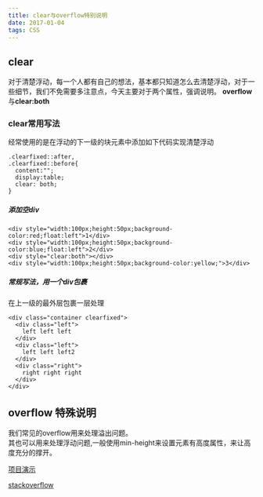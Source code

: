 ```yaml
---
title: clear与overflow特别说明
date: 2017-01-04
tags: CSS
---
```

## clear

对于清楚浮动，每一个人都有自己的想法，基本都只知道怎么去清楚浮动，对于一些细节，我们不免需要多注意点，今天主要对于两个属性，强调说明。
**overflow**与**clear:both**

### clear常用写法

经常使用的是在浮动的下一级的块元素中添加如下代码实现清楚浮动

```
.clearfixed::after,
.clearfixed::before{
  content:"";
  display:table;
  clear: both;
}
```
<!-- more -->

##### 添加空div

```
<div style="width:100px;height:50px;background-color:red;float:left">1</div>
<div style="width:100px;height:50px;background-color:blue;float:left">2</div>
<div style="clear:both"></div>
<div style="width:100px;height:50px;background-color:yellow;">3</div>
```

##### 常规写法，用一个div包裹

在上一级的最外层包裹一层处理

```
<div class="container clearfixed">
  <div class="left">
    left left left
  </div>
  <div class="left">
    left left left2
  </div>
  <div class="right">
    right right right
  </div>
</div>
```

## overflow 特殊说明

我们常见的overflow用来处理溢出问题。  
其也可以用来处理浮动问题,一般使用min-height来设置元素有高度属性，来让高度充分的撑开。

[项目演示](https://github.com/dukegod/h5-demos/tree/master/demos/clear-fix-float)

[stackoverflow](http://stackoverflow.com/questions/8554043/what-is-a-clearfix)
